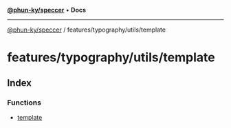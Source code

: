 [**@phun-ky/speccer**](../../../../README.md) • **Docs**

***

[@phun-ky/speccer](../../../../README.md) / features/typography/utils/template

# features/typography/utils/template

## Index

### Functions

- [template](functions/template.md)
